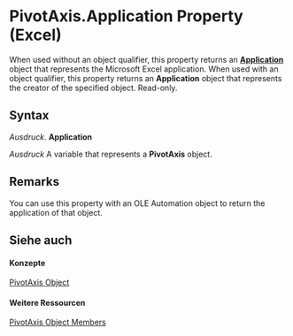 
# PivotAxis.Application Property (Excel)

When used without an object qualifier, this property returns an  **[Application](19b73597-5cf9-4f56-8227-b5211f657f6f.md)** object that represents the Microsoft Excel application. When used with an object qualifier, this property returns an **Application** object that represents the creator of the specified object. Read-only.


## Syntax

 _Ausdruck_. **Application**

 _Ausdruck_ A variable that represents a **PivotAxis** object.


## Remarks

You can use this property with an OLE Automation object to return the application of that object.


## Siehe auch


#### Konzepte


[PivotAxis Object](f8f4fbef-5cf7-1615-2ed3-7c90ab6c82f6.md)
#### Weitere Ressourcen


[PivotAxis Object Members](http://msdn.microsoft.com/library/b6c83c38-d8f8-2d5f-7216-0501ad87225f%28Office.15%29.aspx)